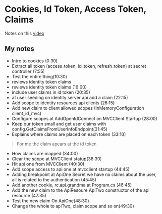 # Cookies, Id Token, Access Token, Claims
Notes on this [video](https://www.youtube.com/watch?v=bcfThLdEcOM&list=PLOeFnOV9YBa7dnrjpOG6lMpcyd7Wn7E8V&index=14)

## My notes
- Intro to cookies (0:30)
- Extract all token (access_token, id_token, refresh_token) at secret controller (7:55)
- Test the entire thing(10:30)
- reviews identity token claims 
- reviews identity token claims (16:00)
- include user claims in id token (20:35)
- at user seeding on identity server api add a claim (22:15)
- Add scope to identity resources api clients (26:15)
- Add new claim to client allowed scopes (InMemoryConfiguration client_id_mvc)
- Configure scopes at AddOpenIdConnect on MVCClient Startup (28:00)
- Keep our token small and get user claims with config.GetClaimsFromUserInfoEndpoint(31:45) 
- Explains where claims are placed on each token (33:10)
> For me the claim apears at the id token
- How claims are mapped (34:00)
- Clear the scope at MVCClient statup(38:30)
- Hit api one from MVCClient (40:30)
- Add scope access to api one at mvcclient startup (44:45)
- Adding breakpoint at ApiOne Secret we have no claims about the user, all is related to the authentication (45:45)
- Add another cookie, rc.api.grandma at Program.cs (46:45)
- Add the new claim to the ApiResoure ApiTwo constructor of the api resource (47:35)
- Test the new claim On ApiOne(48:30)
- Change the whole to apiTwo, claim scope and so on(49:30)
